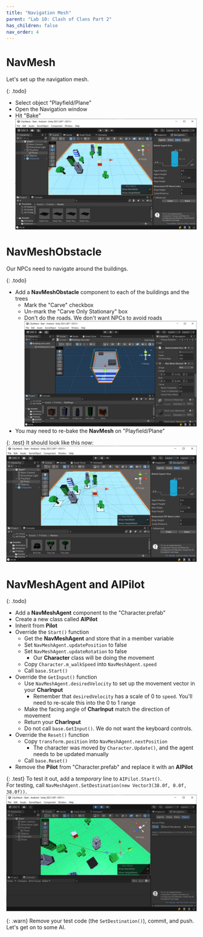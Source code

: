 ```yaml
---
title: "Navigation Mesh"
parent: "Lab 10: Clash of Clans Part 2"
has_children: false
nav_order: 4
---
```


# NavMesh
Let's set up the navigation mesh.

{: .todo}
* Select object "Playfield/Plane"
* Open the Navigation window
* Hit "Bake"
![NavMesh](images/lab10/navmesh.jpg "NavMesh")

# NavMeshObstacle
Our NPCs need to navigate around the buildings.

{: .todo}
* Add a **NavMeshObstacle** component to each of the buildings and the trees
	* Mark the "Carve" checkbox
	* Un-mark the "Carve Only Stationary" box
	* Don't do the roads. We don't want NPCs to avoid roads
![NavMesh](images/lab10/navmeshobstacle.jpg "NavMesh")
* You may need to re-bake the **NavMesh** on "Playfield/Plane"

{: .test}
It should look like this now:
![NavMesh](images/lab10/navmeshobstacles.jpg "NavMesh")

# NavMeshAgent and AIPilot

{: .todo}
* Add a **NavMeshAgent** component to the "Character.prefab"
* Create a new class called **AIPilot**
* Inherit from **Pilot**
* Override the `Start()` function
	* Get the **NavMeshAgent** and store that in a member variable
	* Set `NavMeshAgent.updatePosition` to false
	* Set `NavMeshAgent.updateRotation` to false
		* Our **Character** class will be doing the movement
	* Copy `Character.m_walkSpeed` into `NavMeshAgent.speed`
	* Call `base.Start()`
* Override the `GetInput()` function
	* Use `NavMeshAgent.desiredVelocity` to set up the movement vector in your **CharInput**
		* Remember that `desiredVelocity` has a scale of 0 to `speed`. You'll need to re-scale this into the 0 to 1 range
	* Make the facing angle of **CharInput** match the direction of movement
	* Return your **CharInput**
	* Do not call `base.GetInput()`. We do not want the keyboard controls.
* Override the `Reset()` function
	* Copy `transform.position` into `NavMeshAgent.nextPosition`
		* The character was moved by `Character.Update()`, and the agent needs to be updated manually
	* Call `base.Reset()`
* Remove the **Pilot** from "Character.prefab" and replace it with an **AIPilot**

{: .test}
To test it out, add a *temporary* line to `AIPilot.Start()`.\
For testing, call `NavMeshAgent.SetDestination(new Vector3(38.0f, 0.0f, 38.0f))`.
![Test Agent](images/lab10/testagent.jpg "Test Agent")

{: .warn}
Remove your test code (the `SetDestination()`), commit, and push.\
Let's get on to some AI.

